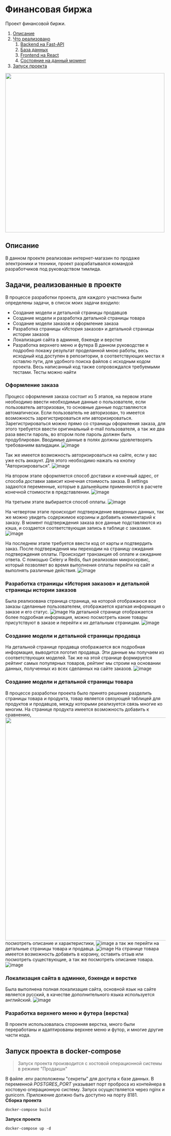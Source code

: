 # Финансовая биржа
Проект финансовой биржи.
1. [Описание](#introduction)
2. [Что реализовано](#paragraph1)
    1. [Backend на Fast-API](#subparagraph1)
    2. [База данных](#subparagraph2)
    3. [Frontend на React](#subparagraph3)
    4. [Состояние на данный момент](#subparagraph4)
3. [Запуск проекта](#paragraph2)

<img src="https://github.com/russe19/financial-exchange/assets/116742525/03e43cb5-0d5e-4dae-846a-79da0604343e" width="500" />

## Описание <a name="introduction"></a>
В данном проекте реализован интернет-магазин по продаже электроники и техники, 
проект разрабатывался командой разработчиков под руководством тимлида.
## Задачи, реализованные в проекте <a name="paragraph1"></a>
В процессе разработки проекта, для каждого участника были определены задачи, в список моих задачи входило:
- Создание модели и детальной страницы продавцов
- Создание модели и разработка детальной страницы товара
- Создание модели заказов и оформление заказа
- Разработка страницы «История заказов» и детальной страницы истории заказов
- Локализация сайта в админке, бэкенде и верстке
- Разработка верхнего меню и футера
В данном руководстве я подробно покажу результат проделанной мною работы, весь исходный код доступен в репозитории, 
в соответствующих местах я оставлю пути, для удобного поиска файлов с исходным кодом проекта.
Весь написанный код также сопровождался требуемыми тестами. Тесты можно найти
### Оформление заказа<a name="subparagraph1"></a>
Процесс оформления заказа состоит из 5 этапов, на первом этапе необходимо ввести необходимые данные о пользователе, если пользователь авторизован, то основные данные подставляются автоматически. Если пользователь не авторизован, то имеется возможность зарегистрироваться или авторизироваться. Зарегистрироваться можно прямо со страницы оформления заказа, для этого требуется ввести оригинальный e-mail пользователя, а так же два раза ввести пароль, во втором поле пароль должен быть продублирован. Вводимые данные в полях должны удовлетворять требованиям валидации.
![image](https://user-images.githubusercontent.com/116742525/233165193-3aca37e7-c310-44e5-b2b9-195a60a2e966.png)

Так же имеется возможность авторизироваться на сайте, если у вас уже есть аккаунт. Для этого необходимо нажать на кнопку "Авторизироваться".
![image](https://user-images.githubusercontent.com/116742525/233178242-74a1f8a6-019e-49a9-a9fd-4c46d20f343e.png)

На втором этапе оформляется способ доставки и конечный адрес, от способа доставки зависит конечная стоимость заказа. В settings задаются переменные, которые в дальнейшем применяются в расчете конечной стоимости в представлении.
![image](https://user-images.githubusercontent.com/116742525/233165271-20b35524-8f0a-4671-a784-bb67d52e06d8.png)

На третьем этапе выбирается способ оплаты.
![image](https://user-images.githubusercontent.com/116742525/233165327-52cc33b3-16f3-422b-9ea4-1426a7b8fd2b.png)

На четвертом этапе происходит подтверждение введенных данных, так же можно увидеть содержимое корзины и добавить комментарий к заказу. В момент подтверждения заказа все данные подставляются из кэша, и создается соответствующая запись в таблице с заказами.
![image](https://user-images.githubusercontent.com/116742525/233165529-61849ea4-307f-4a34-9de4-ae7f6593d344.png)

На последнем этапе требуется ввести код от карты и подтвердить заказ. После подтверждения мы переходим на страницу ожидания подтверждения оплаты. 
Происходит транзакция об оплате и ожидание ответа. С помощью Celery и Redis, был реализован микросервис, который позволяет во время выполнения оплаты перейти на сайт и выполнять различные действия.
![image](https://user-images.githubusercontent.com/116742525/233177901-abf0cbe2-7669-481e-873a-9f07ead40c2d.png)

### Разработка страницы «История заказов» и детальной страницы истории заказов<a name="subparagraph2"></a>
Была реализована страница страница, на которой отображаюся все заказы сделанные пользователем, отображается краткая информация о заказе и его статус.
![image](https://user-images.githubusercontent.com/116742525/233166180-aac29eac-2897-41ad-b503-0ccaa0f7f0d6.png)
На детальной странице отображается более подробная информация, можно посмотреть какие товары присутствуют в заказе и перейти к их детальным страницам.
![image](https://user-images.githubusercontent.com/116742525/233166354-2843a227-e64b-449c-b035-31c382dea2c3.png)

### Создание модели и детальной страницы продавца<a name="subparagraph3"></a>
На детальной странице продавца отображается вся подробная информация, выводится логотип продавца. Эти данные мы получаем из соответствующих моделей. Так же на этой странице формируется рейтинг самых популярных товаров, рейтинг мы строим на основании данных, полученных из всех сделанных на сайте заказов.
![image](https://user-images.githubusercontent.com/116742525/233162926-4b068b4a-0473-4ca9-99c6-3d574f23617b.png)

### Создание модели и детальной страницы товара<a name="subparagraph4"></a>
В процессе разработки проекта было принято решение разделить страницы товара и продукта, товар является связующей таблицей для продуктов и продавцов, между которыми реализуется связь многие ко многим. 
На странице продукта имеется возможность добавить к сравнению, 
<img src="https://user-images.githubusercontent.com/116742525/233164100-bad26a0a-4836-430f-8f56-df5d59ad9d87.png" width="700">
посмотреть описание и характеристики, 
![image](https://user-images.githubusercontent.com/116742525/233164163-05cc7da1-2339-44a9-9617-63cb9b3eb869.png)
а так же перейти на детальные страницы товара и продавца.
![image](https://user-images.githubusercontent.com/116742525/233164333-c6d18f5f-916e-48ed-8635-ce215060ad4d.png)
На странице товара имеется возможность добавить в корзину, оставить отзыв или посмотреть существующие, а так же посмотреть описание товара. 
![image](https://user-images.githubusercontent.com/116742525/233165086-15aa602f-569d-4fb4-b624-2ca103b66c66.png)


### Локализация сайта в админке, бэкенде и верстке<a name="subparagraph5"></a>
Была выполнена полная локализация сайта, основной язык на сайте является русский, в качестве дополнительного языка используется английский.
![image](https://user-images.githubusercontent.com/116742525/233164749-021e0200-94ff-4fa8-80e8-2050745eb854.png)


### Разработка верхнего меню и футера (верстка)<a name="subparagraph6"></a>
В проекте использовалась сторонняя верстка, много были переработаны и адаптированы верхнее меню и футор, и многие другие части кода.


## Запуск проекта в docker-compose <a name="paragraph2"></a>
> Запуск проекта производится с хостовой операционной системы в режиме "Продакшн" 

В файле .env расположены "секреты" для доступа к базе данных. В переменной *POSTGRES_PORT* указывает порт проброса из контейнера в хостовую операционную систему.
Запуск осуществляется через nginx и gunicorn. Приложение должно быть доступно на порту 8181.  
**Сборка проекта**
```commandline
docker-compose build
```
**Запуск проекта**
```commandline
docker-compose up -d
```
